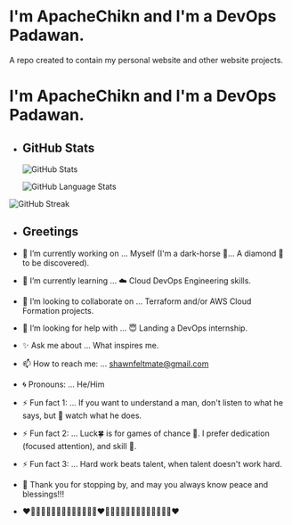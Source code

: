 # I'm ApacheChikn and I'm a DevOps Padawan.

A repo created to contain my personal website and other website projects.

# I'm ApacheChikn and I'm a DevOps Padawan.

<!-- GITHUB STATS -->
- ## GitHub Stats
  ![GitHub Stats](https://awesome-github-stats.azurewebsites.net/user-stats/ApacheChikn?cardType=github&theme=midnight-purple&preferLogin=false)

  ![GitHub Language Stats](https://github-readme-stats.vercel.app/api/top-langs/?username=ApacheChikn&theme=midnight-purple)

<!-- ![GitHub Stats-ALTERNATIVE](https://github-readme-stats.vercel.app/api?username=ApacheChikn&theme=midnight-purple&show_icons=true) -->

  ![GitHub Streak](https://streak-stats.demolab.com?user=ApacheChikn&theme=midnight-purple&mode=weekly)

<!-- WAKATIME STATS -->
<!-- - ## WakaTime Stats -->
<!-- START_SECTION:waka ![WakaTime Stats](https://github-readme-stats.vercel.app/api/wakatime?username=ApacheChikn) END_SECTION:waka -->

<!--   <p><img src="https://wakatime.com/share/@ApacheChikn/db6cfdb5-7d09-4de0-840a-d70c09b9d4a2.svg" height="640" width="840"></p> -->

<!-- GREETING -->

- ## Greetings

- 🍄 I’m currently working on ... Myself (I'm a dark-horse 🐎... A diamond 💎 to be discovered).
- 🌳 I’m currently learning ... ☁️ Cloud DevOps Engineering skills.
- 👯 I’m looking to collaborate on ... Terraform and/or AWS Cloud Formation projects.
- 💪 I’m looking for help with ... 😇 Landing a DevOps internship.
- ✨ Ask me about ... What inspires me.
- 📫 How to reach me: ... shawnfeltmate@gmail.com
- 🌀 Pronouns: ... He/Him
- ⚡ Fun fact 1: ... If you want to understand a man, don't listen to what he says, but 👀 watch what he does.
- ⚡ Fun fact 2: ... Luck🍀 is for games of chance 🎲. I prefer dedication (focused attention), and skill 🎱.
- ⚡ Fun fact 3: ... Hard work beats talent, when talent doesn't work hard.
- 🌿 Thank you for stopping by, and may you always know peace and blessings!!!
- ❤️🩷🧡💛💚💙🩵💜🩵💙💚💛🧡🩷❤️🩷🧡💛💚💙🩵💜🩵💙💚💛🧡🩷❤️
